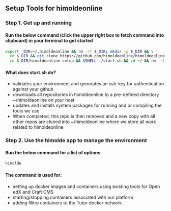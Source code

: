 ## Setup Tools for himoldeonline

### Step 1. Get up and running
#### Run the below command (click the upper right box to fetch command into clipboard) in your terminal to get started
```bash
export _DIR=~/.himoldeonline && rm -rf $_DIR; mkdir -p $_DIR && \
  cd $_DIR && git clone https://github.com/himoldeonline/himoldeonline-setup.git && \
  cd $_DIR/himoldeonline-setup && $SHELL ./start.sh && cd ~/ && rm -rf $_DIR && unset _DIR
```
#### What does start.sh do?
* validates your environment and generates an ssh-key for authentication against your github
* downloads all repositories in himoldeonline to a pre-defined directory ~/himoldeonline on your host
* updates and installs system packages for running and or compiling the tools we use
* When completed, this repo is then removed and a new copy with all other repos are cloned into ~/himoldeonline where we store all work related to himoldeonline


### Step 2. Use the himolde app to manage the environment
#### Run the below command for a list of options
```bash
himolde
```
#### The command is used for:
* setting up docker images and containers using existing tools for Open edX and Craft CMS
* starting/stopping containers associated with our platform
* adding Nitro containers to the Tutor docker network
